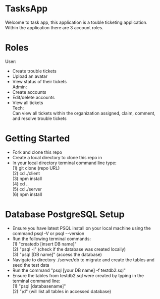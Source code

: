 # TasksApp
Welcome to task app, this application is a touble ticketing application.<br>
Within the application there are 3 account roles.
# Roles
User:<br>
- Create trouble tickets
- Upload an avatar
- View status of their tickets<br>
Admin:<br>
- Create accounts
- Edit/delete accounts
- View all tickets<br>
Tech:<br>
Can view all tickets within the organization assigned, claim, comment, and resolve trouble tickets
# Getting Started
- Fork and clone this repo
- Create a local directory to clone this repo in
- In your local directory terminal command line type: <br>
  (1) git clone (repo URL)<br>
  (2) cd ./client <br>
  (3) npm install <br>
  (4) cd .. <br>
  (5) cd ./server <br>
  (6) npm install <br>
# Database PostgreSQL Setup
- Ensure you have latest PSQL install on your local machine using the command psql -V or psql --version<br>
- Run the following terminal commands:<br>
  (1) "createdb [insert DB name]"<br>
  (2) "psql -l" (check if the database was created locally)<br>
  (3) "psql [DB name]" (access the database) <br>
- Navigate to directory ./server/db to migrate and create the tables and seed the test data<br>
- Run the command "psql [your DB name] -f testdb2.sql"
- Ensure the tables from testdb2.sql were created by typing in the terminal command line:<br>
  (1) "psql [databasename]"<br>
  (2) "\d" (will list all tables in accessed database)<br>
